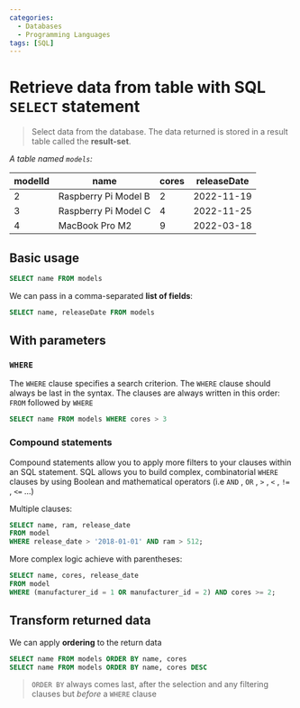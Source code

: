 ```yaml
---
categories:
  - Databases
  - Programming Languages
tags: [SQL]
---
```


# Retrieve data from table with SQL `SELECT` statement

> Select data from the database. The data returned is stored in a result table called the **result-set**.

_A table named `models`:_

| modelId | name                 | cores | releaseDate |
| ------- | -------------------- | ----- | ----------- |
| 2       | Raspberry Pi Model B | 2     | 2022-11-19  |
| 3       | Raspberry Pi Model C | 4     | 2022-11-25  |
| 4       | MacBook Pro M2       | 9     | 2022-03-18  |

## Basic usage

```sql
SELECT name FROM models
```

We can pass in a comma-separated **list of fields**:

```sql
SELECT name, releaseDate FROM models
```

## With parameters

### `WHERE`

The `WHERE` clause specifies a search criterion. The `WHERE` clause should always be last in the syntax. The clauses are always written in this order: `FROM` followed by `WHERE`

```sql
SELECT name FROM models WHERE cores > 3
```

### Compound statements

Compound statements allow you to apply more filters to your clauses within an SQL statement. SQL allows you to build complex, combinatorial `WHERE` clauses by using Boolean and mathematical operators (i.e `AND` , `OR` , `>` , `<` , `!=` , `<=` ...)

Multiple clauses:

```sql
SELECT name, ram, release_date
FROM model
WHERE release_date > '2018-01-01' AND ram > 512;
```

More complex logic achieve with parentheses:

```sql
SELECT name, cores, release_date
FROM model
WHERE (manufacturer_id = 1 OR manufacturer_id = 2) AND cores >= 2;
```

## Transform returned data

We can apply **ordering** to the return data

```sql
SELECT name FROM models ORDER BY name, cores
SELECT name FROM models ORDER BY name, cores DESC
```

> `ORDER BY` always comes last, after the selection and any filtering clauses but _before_ a `WHERE` clause
